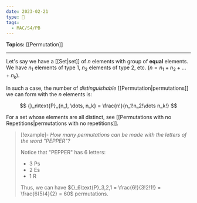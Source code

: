 ```yaml
---
date: 2023-02-21
type: 🧠
tags:
  - MAC/S4/PB
---
```


**Topics:** [[Permutation]]

---

Let's say we have a [[Set|set]] of $n$ elements with group of **equal** elements. We have $n_1$ elements of type 1, $n_2$ elements of type 2, etc. ($n = n_1 + n_2 + \dots + n_k$).

In such a case, the number of _distinguishable_ [[Permutation|permutations]] we can form with the $n$ elements is:

$$
{}_n\text{P}_{n_1, \dots, n_k} = \frac{n!}{n_1!n_2!\dots n_k!}
$$

For a set whose elements are all distinct, see [[Permutations with no Repetitions|permutations with no repetitions]].

> [!example]-
> _How many permutations can be made with the letters of the word "PEPPER"?_
>
> Notice that "PEPPER" has 6 letters:
> - $3$ Ps
> - $2$ Es
> - $1$ R
>
> Thus, we can have ${}_6\text{P}_3,2,1 = \frac{6!}{3!2!1!} = \frac{6(5)4}{2} = 60$ permutations.
